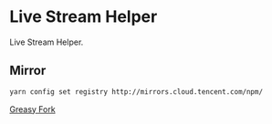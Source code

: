 # Live Stream Helper

Live Stream Helper.

## Mirror

```bash
yarn config set registry http://mirrors.cloud.tencent.com/npm/
```

[Greasy Fork](https://greasyfork.org/en/scripts/501655-live-stream-helper)
